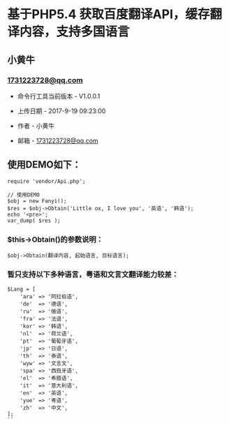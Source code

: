 基于PHP5.4 获取百度翻译API，缓存翻译内容，支持多国语言
===============================================
小黄牛
-----------------------------------------------

### 1731223728@qq.com 


+ 命令行工具当前版本 - V1.0.0.1

+ 上传日期 - 2017-9-19 09:23:00

+ 作者 - 小黄牛

+ 邮箱 - 1731223728@qq.com                                                                                                                    


## 使用DEMO如下：


```
require 'vendor/Api.php';

// 使用DEMO
$obj = new Fanyi();
$res = $obj->Obtain('Little ox, I love you', '英语', '韩语');
echo '<pre>';
var_dump( $res );
````


### $this->Obtain()的参数说明：


``` 
$obj->Obtain(翻译内容, 起始语言, 目标语言);
```



### 暂只支持以下多种语言，粤语和文言文翻译能力较差：


``` 
$Lang = [
    'ara' => '阿拉伯语',
    'de'  => '德语',
    'ru'  => '俄语',
    'fra' => '法语',
    'kor' => '韩语',
    'nl'  => '荷兰语',
    'pt'  => '葡萄牙语',
    'jp'  => '日语',
    'th'  => '泰语',
    'wyw' => '文言文',
    'spa' => '西班牙语',
    'el'  => '希腊语',
    'it'  => '意大利语',
    'en'  => '英语',
    'yue' => '粤语',
    'zh'  => '中文',
];
``